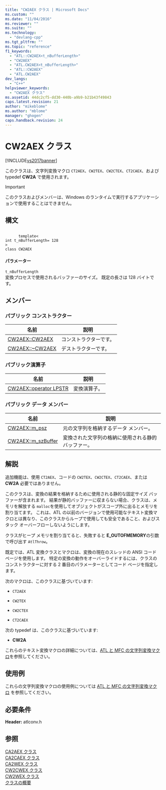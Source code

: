 ```yaml
---
title: "CW2AEX クラス | Microsoft Docs"
ms.custom: ""
ms.date: "11/04/2016"
ms.reviewer: ""
ms.suite: ""
ms.technology: 
  - "devlang-cpp"
ms.tgt_pltfrm: ""
ms.topic: "reference"
f1_keywords: 
  - "ATL::CW2AEX<t_nBufferLength>"
  - "CW2AEX"
  - "ATL.CW2AEX<t_nBufferLength>"
  - "ATL::CW2AEX"
  - "ATL.CW2AEX"
dev_langs: 
  - "C++"
helpviewer_keywords: 
  - "CW2AEX クラス"
ms.assetid: 44dc2cf5-dd30-440b-a9b9-b21b43f49843
caps.latest.revision: 21
author: "mikeblome"
ms.author: "mblome"
manager: "ghogen"
caps.handback.revision: 24
---
```

# CW2AEX クラス
[!INCLUDE[vs2017banner](../../assembler/inline/includes/vs2017banner.md)]

このクラスは、文字列変換マクロ `CT2AEX`、`CW2TEX`、`CW2CTEX`、`CT2CAEX`、および typedef **CW2A** で使用されます。  
  
> [!IMPORTANT]
>  このクラスおよびメンバーは、Windows のランタイムで実行するアプリケーションで使用することはできません。  
  
## 構文  
  
```  
  
      template<  
int t_nBufferLength= 128  
>  
class CW2AEX  
```  
  
#### パラメーター  
 `t_nBufferLength`  
 変換プロセスで使用されるバッファーのサイズ。  既定の長さは 128 バイトです。  
  
## メンバー  
  
### パブリック コンストラクター  
  
|名前|説明|  
|--------|--------|  
|[CW2AEX::CW2AEX](../Topic/CW2AEX::CW2AEX.md)|コンストラクターです。|  
|[CW2AEX::~CW2AEX](../Topic/CW2AEX::~CW2AEX.md)|デストラクターです。|  
  
### パブリック演算子  
  
|名前|説明|  
|--------|--------|  
|[CW2AEX::operator LPSTR](../Topic/CW2AEX::operator%20LPSTR.md)|変換演算子。|  
  
### パブリック データ メンバー  
  
|名前|説明|  
|--------|--------|  
|[CW2AEX::m\_psz](../Topic/CW2AEX::m_psz.md)|元の文字列を格納するデータ メンバー。|  
|[CW2AEX::m\_szBuffer](../Topic/CW2AEX::m_szBuffer.md)|変換された文字列の格納に使用される静的バッファー。|  
  
## 解説  
 追加機能は、使用 `CT2AEX`、コードの `CW2TEX`、`CW2CTEX`、`CT2CAEX`、または **CW2A** 必要ではありません。  
  
 このクラスは、変換の結果を格納するために使用される静的な固定サイズ バッファーが含まれます。  結果が静的バッファーに収まらない場合、クラスは、メモリを解放する `malloc`を使用してオブジェクトがスコープ外に出るとメモリを割り当てます。  これは、ATL の以前のバージョンで使用可能なテキスト変換マクロとは異なり、このクラスからループで使用しても安全であること、およびスタック オーバーフローしないようにします。  
  
 クラスがヒープ メモリを割り当てると、失敗すると **E\_OUTOFMEMORY**の引数で呼び出す `AtlThrow`。  
  
 既定では、ATL 変換クラスとマクロは、変換の現在のスレッドの ANSI コード ページを使用します。  特定の変換の動作をオーバーライドするには、クラスのコンストラクターに対する 2 番目のパラメーターとしてコード ページを指定します。  
  
 次のマクロは、このクラスに基づいています:  
  
-   `CT2AEX`  
  
-   `CW2TEX`  
  
-   `CW2CTEX`  
  
-   `CT2CAEX`  
  
 次の typedef は、このクラスに基づいています:  
  
-   **CW2A**  
  
 これらのテキスト変換マクロの詳細については、[ATL と MFC の文字列変換マクロ](../Topic/ATL%20and%20MFC%20String%20Conversion%20Macros.md)を参照してください。  
  
## 使用例  
 これらの文字列変換マクロの使用例については [ATL と MFC の文字列変換マクロ](../Topic/ATL%20and%20MFC%20String%20Conversion%20Macros.md) を参照してください。  
  
## 必要条件  
 **Header:** atlconv.h  
  
## 参照  
 [CA2AEX クラス](../../atl/reference/ca2aex-class.md)   
 [CA2CAEX クラス](../../atl/reference/ca2caex-class.md)   
 [CA2WEX クラス](../../atl/reference/ca2wex-class.md)   
 [CW2CWEX クラス](../../atl/reference/cw2cwex-class.md)   
 [CW2WEX クラス](../../atl/reference/cw2wex-class.md)   
 [クラスの概要](../../atl/atl-class-overview.md)